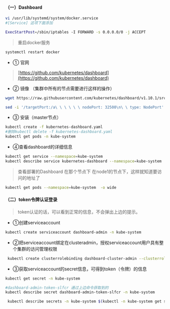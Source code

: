


#### （一）Dashboard


``` bash
vi /usr/lib/systemd/system/docker.service
#[Service] 这项下面添加

ExecStartPost=/sbin/iptables -I FORWARD -s 0.0.0.0/0 -j ACCEPT
```

> 重启docker服务

``` bash
systemctl restart docker
```

* ① 官网

> [https://github.com/kubernetes/dashboard](https://github.com/kubernetes/dashboard)



* ② 镜像 （集群中所有的节点需要进行这样的操作）

``` bash
wget https://raw.githubusercontent.com/kubernetes/dashboard/v1.10.1/src/deploy/recommended/kubernetes-dashboard.yaml

sed -i '/targetPort:/a\ \ \ \ \ \ nodePort: 32500\n\ \ type: NodePort' kubernetes-dashboard.yaml
```



* ③ 安装（master节点）


``` bash
kubectl create -f kubernetes-dashboard.yaml
#删除kubectl delete -f kubernetes-dashboard.yaml
kubectl get pods -n kube-system
```



*  ④查看dashboard的详细信息

``` bash
kubectl get service --namespace=kube-system 
kubectl describe service kubernetes-dashboard --namespace=kube-system 
```


> 查看部署的Dashboard  在那个节点下
> 在node1的节点下，这样就知道要访问的地址了

``` bash
kubectl get pods --namespace=kube-system  -o wide
```

#### （二）token令牌认证登录

 > token认证的话，可以看到正常的信息，不会弹出上边的提示。

* ①创建serviceaccount

``` bash
kubectl create serviceaccount dashboard-admin -n kube-system
```


* ②把serviceaccount绑定在clusteradmin，授权serviceaccount用户具有整个集群的访问管理权限

``` bash
 kubectl create clusterrolebinding dashboard-cluster-admin --clusterrole=cluster-admin --serviceaccount=kube-system:dashboard-admin
```


* ③获取serviceaccount的secret信息，可得到token（令牌）的信息

``` bash
kubectl get secret -n kube-system

#dashboard-admin-token-slfcr 通过上边命令获取到的
kubectl describe secret dashboard-admin-token-slfcr -n kube-system
```


``` bash
 kubectl describe secrets -n kube-system $(kubectl -n kube-system get secret | awk '/admin/{print $1}')   
```